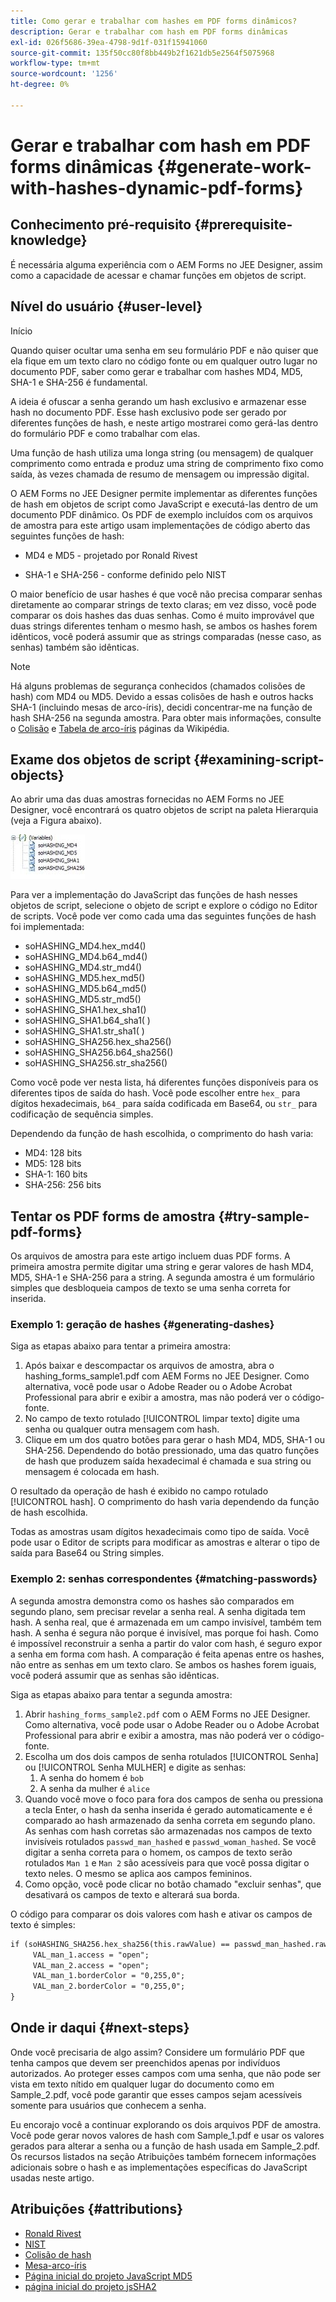 ```yaml
---
title: Como gerar e trabalhar com hashes em PDF forms dinâmicos?
description: Gerar e trabalhar com hash em PDF forms dinâmicas
exl-id: 026f5686-39ea-4798-9d1f-031f15941060
source-git-commit: 135f50cc80f8bb449b2f1621db5e2564f5075968
workflow-type: tm+mt
source-wordcount: '1256'
ht-degree: 0%

---
```


# Gerar e trabalhar com hash em PDF forms dinâmicas {#generate-work-with-hashes-dynamic-pdf-forms}


## Conhecimento pré-requisito {#prerequisite-knowledge}

É necessária alguma experiência com o AEM Forms no JEE Designer, assim como a capacidade de acessar e chamar funções em objetos de script.

## Nível do usuário {#user-level}

Início

Quando quiser ocultar uma senha em seu formulário PDF e não quiser que ela fique em um texto claro no código fonte ou em qualquer outro lugar no documento PDF, saber como gerar e trabalhar com hashes MD4, MD5, SHA-1 e SHA-256 é fundamental.

A ideia é ofuscar a senha gerando um hash exclusivo e armazenar esse hash no documento PDF. Esse hash exclusivo pode ser gerado por diferentes funções de hash, e neste artigo mostrarei como gerá-las dentro do formulário PDF e como trabalhar com elas.

Uma função de hash utiliza uma longa string (ou mensagem) de qualquer comprimento como entrada e produz uma string de comprimento fixo como saída, às vezes chamada de resumo de mensagem ou impressão digital.

O AEM Forms no JEE Designer permite implementar as diferentes funções de hash em objetos de script como JavaScript e executá-las dentro de um documento PDF dinâmico. Os PDF de exemplo incluídos com os arquivos de amostra para este artigo usam implementações de código aberto das seguintes funções de hash:

* MD4 e MD5 - projetado por Ronald Rivest

* SHA-1 e SHA-256 - conforme definido pelo NIST

O maior benefício de usar hashes é que você não precisa comparar senhas diretamente ao comparar strings de texto claras; em vez disso, você pode comparar os dois hashes das duas senhas. Como é muito improvável que duas strings diferentes tenham o mesmo hash, se ambos os hashes forem idênticos, você poderá assumir que as strings comparadas (nesse caso, as senhas) também são idênticas.

>[!NOTE]
>
>Há alguns problemas de segurança conhecidos (chamados colisões de hash) com MD4 ou MD5. Devido a essas colisões de hash e outros hacks SHA-1 (incluindo mesas de arco-íris), decidi concentrar-me na função de hash SHA-256 na segunda amostra.  Para obter mais informações, consulte o [Colisão](https://en.wikipedia.org/wiki/Hash_collision) e [Tabela de arco-íris](https://en.wikipedia.org/wiki/Rainbow_table) páginas da Wikipédia.

## Exame dos objetos de script {#examining-script-objects}

Ao abrir uma das duas amostras fornecidas no AEM Forms no JEE Designer, você encontrará os quatro objetos de script na paleta Hierarquia (veja a Figura abaixo).

![Variáveis](assets/variables.jpg)

Para ver a implementação do JavaScript das funções de hash nesses objetos de script, selecione o objeto de script e explore o código no Editor de scripts.  Você pode ver como cada uma das seguintes funções de hash foi implementada:

* soHASHING_MD4.hex_md4()
* soHASHING_MD4.b64_md4()
* soHASHING_MD4.str_md4()
* soHASHING_MD5.hex_md5()
* soHASHING_MD5.b64_md5()
* soHASHING_MD5.str_md5()
* soHASHING_SHA1.hex_sha1()
* soHASHING_SHA1.b64_sha1( )
* soHASHING_SHA1.str_sha1( )
* soHASHING_SHA256.hex_sha256()
* soHASHING_SHA256.b64_sha256()
* soHASHING_SHA256.str_sha256()

Como você pode ver nesta lista, há diferentes funções disponíveis para os diferentes tipos de saída do hash. Você pode escolher entre `hex_` para dígitos hexadecimais, `b64_` para saída codificada em Base64, ou `str_` para codificação de sequência simples.

Dependendo da função de hash escolhida, o comprimento do hash varia:

* MD4: 128 bits
* MD5: 128 bits
* SHA-1: 160 bits
* SHA-256: 256 bits

## Tentar os PDF forms de amostra {#try-sample-pdf-forms}

Os arquivos de amostra para este artigo incluem duas PDF forms. A primeira amostra permite digitar uma string e gerar valores de hash MD4, MD5, SHA-1 e SHA-256 para a string.  A segunda amostra é um formulário simples que desbloqueia campos de texto se uma senha correta for inserida.

### Exemplo 1: geração de hashes {#generating-dashes}

Siga as etapas abaixo para tentar a primeira amostra:

1. Após baixar e descompactar os arquivos de amostra, abra o hashing_forms_sample1.pdf com AEM Forms no JEE Designer. Como alternativa, você pode usar o Adobe Reader ou o Adobe Acrobat Professional para abrir e exibir a amostra, mas não poderá ver o código-fonte.
1. No campo de texto rotulado [!UICONTROL limpar texto] digite uma senha ou qualquer outra mensagem com hash.
1. Clique em um dos quatro botões para gerar o hash MD4, MD5, SHA-1 ou SHA-256. Dependendo do botão pressionado, uma das quatro funções de hash que produzem saída hexadecimal é chamada e sua string ou mensagem é colocada em hash.

O resultado da operação de hash é exibido no campo rotulado [!UICONTROL hash]. O comprimento do hash varia dependendo da função de hash escolhida.

Todas as amostras usam dígitos hexadecimais como tipo de saída. Você pode usar o Editor de scripts para modificar as amostras e alterar o tipo de saída para Base64 ou String simples.

### Exemplo 2: senhas correspondentes {#matching-passwords}

A segunda amostra demonstra como os hashes são comparados em segundo plano, sem precisar revelar a senha real. A senha digitada tem hash. A senha real, que é armazenada em um campo invisível, também tem hash. A senha é segura não porque é invisível, mas porque foi hash. Como é impossível reconstruir a senha a partir do valor com hash, é seguro expor a senha em forma com hash. A comparação é feita apenas entre os hashes, não entre as senhas em um texto claro. Se ambos os hashes forem iguais, você poderá assumir que as senhas são idênticas.

Siga as etapas abaixo para tentar a segunda amostra:

1. Abrir `hashing_forms_sample2.pdf` com o AEM Forms no JEE Designer. Como alternativa, você pode usar o Adobe Reader ou o Adobe Acrobat Professional para abrir e exibir a amostra, mas não poderá ver o código-fonte.
1. Escolha um dos dois campos de senha rotulados [!UICONTROL Senha] ou [!UICONTROL Senha MULHER] e digite as senhas:
   1. A senha do homem é `bob`
   1. A senha da mulher é `alice`
1. Quando você move o foco para fora dos campos de senha ou pressiona a tecla Enter, o hash da senha inserida é gerado automaticamente e é comparado ao hash armazenado da senha correta em segundo plano. As senhas com hash corretas são armazenadas nos campos de texto invisíveis rotulados `passwd_man_hashed` e `passwd_woman_hashed`. Se você digitar a senha correta para o homem, os campos de texto serão rotulados `Man 1` e `Man 2` são acessíveis para que você possa digitar o texto neles. O mesmo se aplica aos campos femininos.
1. Como opção, você pode clicar no botão chamado &quot;excluir senhas&quot;, que desativará os campos de texto e alterará sua borda.

O código para comparar os dois valores com hash e ativar os campos de texto é simples:

```xml
if (soHASHING_SHA256.hex_sha256(this.rawValue) == passwd_man_hashed.rawValue){
     VAL_man_1.access = "open";
     VAL_man_2.access = "open";
     VAL_man_1.borderColor = "0,255,0";
     VAL_man_2.borderColor = "0,255,0";
}
```

## Onde ir daqui {#next-steps}

Onde você precisaria de algo assim? Considere um formulário PDF que tenha campos que devem ser preenchidos apenas por indivíduos autorizados. Ao proteger esses campos com uma senha, que não pode ser vista em texto nítido em qualquer lugar do documento como em Sample_2.pdf, você pode garantir que esses campos sejam acessíveis somente para usuários que conhecem a senha.

Eu encorajo você a continuar explorando os dois arquivos PDF de amostra.  Você pode gerar novos valores de hash com Sample_1.pdf e usar os valores gerados para alterar a senha ou a função de hash usada em Sample_2.pdf.  Os recursos listados na seção Atribuições também fornecem informações adicionais sobre o hash e as implementações específicas do JavaScript usadas neste artigo.

## Atribuições {#attributions}

* [Ronald Rivest](https://en.wikipedia.org/wiki/Ron_Rivest)
* [NIST](https://csrc.nist.gov/projects/cryptographic-standards-and-guidelines)
* [Colisão de hash](https://en.wikipedia.org/wiki/Hash_collision)
* [Mesa-arco-íris](https://en.wikipedia.org/wiki/Rainbow_table)
* [Página inicial do projeto JavaScript MD5](http://pajhome.org.uk/crypt/md5/)
* [página inicial do projeto jsSHA2](https://anmar.eu.org/projects/jssha2/)

